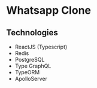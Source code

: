 # Whatsapp Clone

## Technologies

- ReactJS (Typescript)
- Redis
- PostgreSQL
- Type GraphQL
- TypeORM
- ApolloServer
